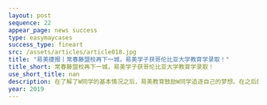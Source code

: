 ```yaml
---
layout: post
sequence: 22
appear_page: news success 
type: easymaycases
success_type: fineart
src: /assets/articles/article018.jpg
title: "易美捷报丨常春藤盟校再下一城，易美学子获哥伦比亚大学教育学录取！"
title_short: 常春藤盟校再下一城，易美学子获哥伦比亚大学教育学录取！
use_short_title: nan
description: 在了解了W同学的基本情况之后，易美教育鼓励W同学追逐自己的梦想。在之后的申请中，了解到W同学本科时期的梦校就是哥伦比亚大学，前哥大招生官阿尔伦女士随即亲自上阵，为W同学耐心的讲解了名校录取的偏好，申请之中的雷区，针对其性格优势，软性背景，剖析了每个专业。在进行反复的斟酌考量之后，最终W同学决定接受改变，追逐自己的梦想，选择跨专业申请哥伦比亚大学的教育学院。
year: 2019
---
```


